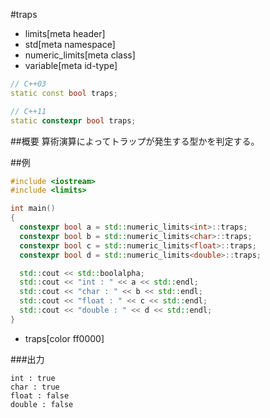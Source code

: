 #traps
* limits[meta header]
* std[meta namespace]
* numeric_limits[meta class]
* variable[meta id-type]

```cpp
// C++03
static const bool traps;

// C++11
static constexpr bool traps;
```

##概要
算術演算によってトラップが発生する型かを判定する。


##例
```cpp
#include <iostream>
#include <limits>

int main()
{
  constexpr bool a = std::numeric_limits<int>::traps;
  constexpr bool b = std::numeric_limits<char>::traps;
  constexpr bool c = std::numeric_limits<float>::traps;
  constexpr bool d = std::numeric_limits<double>::traps;

  std::cout << std::boolalpha;
  std::cout << "int : " << a << std::endl;
  std::cout << "char : " << b << std::endl;
  std::cout << "float : " << c << std::endl;
  std::cout << "double : " << d << std::endl;
}
```
* traps[color ff0000]

###出力
```
int : true
char : true
float : false
double : false
```


